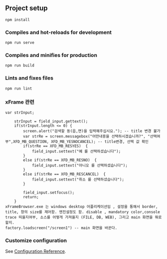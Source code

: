 ## Project setup
```
npm install
```

### Compiles and hot-reloads for development
```
npm run serve
```

### Compiles and minifies for production
```
npm run build
```

### Lints and fixes files
```
npm run lint
```
### xFrame 관련
```
var	strInput;

	strInput = field_input.gettext();
	if(strInput.length <= 0) {
		screen.alert("검색할 동(읍,면)을 입력해주십시요."); -- title 변경 불가
		var strRe = screen.messagebox("어떤내용을 선택하시겠습니까?", "선택여부",XFD_MB_QUESTION, XFD_MB_YESNOCANCEL); -- title변경, 선택 값 확인
		if(strRe == XFD_MB_RESYES)  {
			field_input.settext("예 를 선택하셨습니다");
		}
		else if(strRe == XFD_MB_RESNO)  {
			field_input.settext("아니오 를 선택하셨습니다");
		}
		else if(strRe == XFD_MB_RESCANCEL)  {
			field_input.settext("취소 를 선택하셨습니다");
		}

		field_input.setfocus();
		return;
	}
xFrameBrowser.exe 는 windows desktop 어플리케이션임 , 설정을 통해서 border, title, 창의 size를 제어함. 엔진설정도 함. disable , mandatory color,console trace 띄울지여부, 소스를 어떻게 가져올지 (FILE, DB, WEB), 그리고 main 화면을 뭐로 할지.
factory.loadscreen("/screen1") -- main 화면을 바꾼다.
```

### Customize configuration
See [Configuration Reference](https://cli.vuejs.org/config/).
